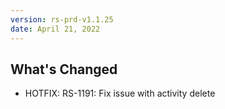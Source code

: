 ```yaml
---
version: rs-prd-v1.1.25
date: April 21, 2022
---
```


## What's Changed
* HOTFIX: RS-1191: Fix issue with activity delete